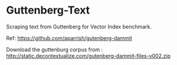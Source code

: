 # Guttenberg-Text
Scraping text from Guttenberg for Vector Index benchmark.

Ref: https://github.com/aparrish/gutenberg-dammit


Download the guttenburg corpus from : http://static.decontextualize.com/gutenberg-dammit-files-v002.zip
